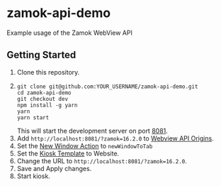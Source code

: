 # zamok-api-demo

Example usage of the Zamok WebView API

## Getting Started

1. Clone this repository.
2. ```
   git clone git@github.com:YOUR_USERNAME/zamok-api-demo.git
   cd zamok-api-demo
   git checkout dev
   npm install -g yarn
   yarn
   yarn start
   ```
   This will start the development server on port [8081](http://localhost:8081/).
3. Add `http://localhost:8081/?zamok=16.2.0` to [Webview API Origins](https://www.kioskdashboard.com/settings).
4. Set the [New Window Action](https://www.kioskdashboard.com/settings) to `newWindowToTab`
5. Set the [Kiosk Template](https://www.kioskdashboard.com/solution/homepage) to Website.
6. Change the URL to `http://localhost:8081/?zamok=16.2.0`.
7. Save and Apply changes.
8. Start kiosk.
